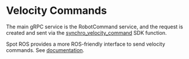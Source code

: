 # Velocity Commands

The main gRPC service is the RobotCommand service, and the request
is created and sent via the [synchro_velocity_command](https://dev.bostondynamics.com/python/bosdyn-client/src/bosdyn/client/robot_command#bosdyn.client.robot_command.RobotCommandBuilder.synchro_velocity_command) SDK function.

Spot ROS provides a more ROS-friendly interface to send velocity commands. See [documentation](https://www.clearpathrobotics.com/assets/guides/melodic/spot-ros/ros_usage.html#controling-the-velocity).

